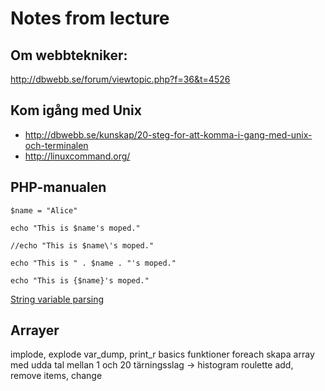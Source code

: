 Notes from lecture
===============================

Om webbtekniker:
-------------------------------
http://dbwebb.se/forum/viewtopic.php?f=36&t=4526


Kom igång med Unix
-------------------------------

* http://dbwebb.se/kunskap/20-steg-for-att-komma-i-gang-med-unix-och-terminalen
* http://linuxcommand.org/


PHP-manualen
-------------------------------

```
$name = "Alice"

echo "This is $name's moped."

//echo "This is $name\'s moped."

echo "This is " . $name . "'s moped."

echo "This is {$name}'s moped."
```

[String variable parsing](https://secure.php.net/manual/en/language.types.string.php#language.types.string.parsing)


Arrayer
-------------------------------

 implode, explode
 var_dump, print_r
 basics
 funktioner
 foreach
 skapa array med udda tal mellan 1 och 20
 tärningsslag -> histogram
 roulette
 add, remove items, change
